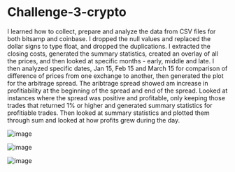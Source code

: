 # Challenge-3-crypto

I learned how to collect, prepare and analyze the data from CSV files for both bitsamp and coinbase. I dropped the null values and replaced the dollar signs to type float, and dropped the duplications. I extracted the closing costs, generated the summary statistics, created an overlay of all the prices, and then looked at specific months - early, middle and late. I then analyzed specific dates, Jan 15, Feb 15 and March 15 for comparison of difference of prices from one exchange to another, then generated the plot for the arbitrage spread. The aribtrage spread showed am increase in profitiability at the beginning of the spread and end of the spread. Looked at instances where the spread was positive and profitable, only keeping those trades that returned 1% or higher and generated summary statistics for profitiable trades. Then looked at summary statistics and plotted them through sum and looked at how profits grew during the day.

![image](https://user-images.githubusercontent.com/60491952/166312286-374bebfb-2d24-41e1-b818-6a850a91202c.png)

![image](https://user-images.githubusercontent.com/60491952/166312317-730f922c-0ace-4bce-8346-623c29ca2e75.png)

![image](https://user-images.githubusercontent.com/60491952/166312390-2aa083fd-ede2-4e0d-a0ba-3136cd46c73d.png)

